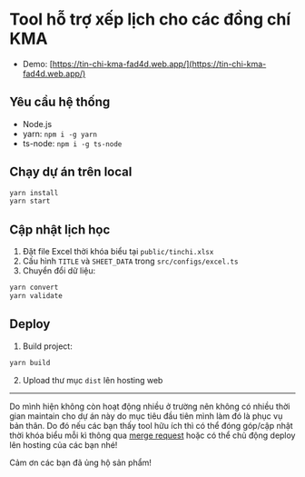 # Tool hỗ trợ xếp lịch cho các đồng chí KMA

- Demo: [https://tin-chi-kma-fad4d.web.app/](https://tin-chi-kma-fad4d.web.app/)

## Yêu cầu hệ thống

- Node.js
- yarn: `npm i -g yarn`
- ts-node: `npm i -g ts-node`

## Chạy dự án trên local

```sh
yarn install
yarn start
```

## Cập nhật lịch học

1. Đặt file Excel thời khóa biểu tại `public/tinchi.xlsx`
2. Cấu hình `TITLE` và `SHEET_DATA` trong `src/configs/excel.ts`
3. Chuyển đổi dữ liệu:
```sh
yarn convert
yarn validate
```

## Deploy

1. Build project:
```sh
yarn build
```
2. Upload thư mục `dist` lên hosting web

---

Do mình hiện không còn hoạt động nhiều ở trường nên không có nhiều thời gian maintain cho dự án này do mục tiêu đầu tiên mình làm đó là phục vụ bản thân. Do đó nếu các bạn thấy tool hữu ích thì có thể đóng góp/cập nhật thời khóa biểu mỗi kì thông qua [merge request](https://github.com/ngosangns/tin-chi/pulls) hoặc có thể chủ động deploy lên hosting của các bạn nhé!

Cảm ơn các bạn đã ủng hộ sản phẩm!
